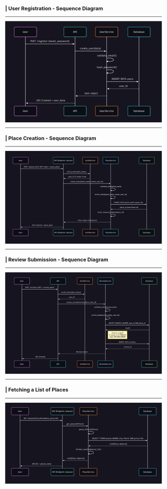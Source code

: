 ### | User Registration - Sequence Diagram
---
<div align="center">
    <img src="Registration_User.png" alt="Detailed class diagram showing User, Place, Review, Amenity entities with relationships" width="800">
</div>

---

### | Place Creation - Sequence Diagram
---
<div align="center">
    <img src="Place_Creation.png" alt="Detailed class diagram showing User, Place, Review, Amenity entities with relationships" width="800">
</div>


---
### | Review Submission - Sequence Diagram
---
<div align="center">
    <img src="Review_Submission.png" alt="Detailed class diagram showing User, Place, Review, Amenity entities with relationships" width="800">
</div>

---

### | Fetching a List of Places
---
<div align="center">
    <img src="Fetching_Places.png" alt="Detailed class diagram showing User, Place, Review, Amenity entities with relationships" width="800">